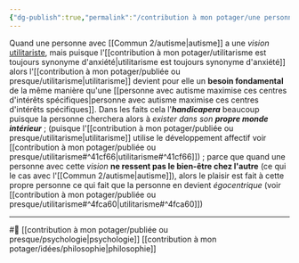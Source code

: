 ```yaml
---
{"dg-publish":true,"permalink":"/contribution à mon potager/une personne avec autisme perd ses centres d'intérêts en utilisant une vision utilitariste/"}
---
```


Quand une personne avec [[Commun 2/autisme\|autisme]] a une *vision* [utilitariste](utilitarisme), mais puisque l'[[contribution à mon potager/utilitarisme est toujours synonyme d'anxiété\|utilitarisme est toujours synonyme d'anxiété]] alors l'[[contribution à mon potager/publiée ou presque/utilitarisme\|utilitarisme]] devient pour elle un **besoin fondamental** de la même manière qu'une [[personne avec autisme maximise ces centres d'intérêts spécifiques\|personne avec autisme maximise ces centres d'intérêts spécifiques]]. 
Dans les faits cela l'***handicapera*** beaucoup puisque la personne cherchera alors à 
*exister dans son **propre monde intérieur*** ; (puisque l'[[contribution à mon potager/publiée ou presque/utilitarisme\|utilitarisme]] utilise le développement affectif voir [[contribution à mon potager/publiée ou presque/utilitarisme#^41cf66\|utilitarisme#^41cf66]]) ; parce que quand une personne avec cette *vision* **ne ressent pas le bien-être chez l'autre** (ce qui le cas avec l'[[Commun 2/autisme\|autisme]]), alors le plaisir est fait à cette propre personne ce qui fait que la personne en devient *égocentrique* (voir [[contribution à mon potager/publiée ou presque/utilitarisme#^4fca60\|utilitarisme#^4fca60]])

---
#🌲  [[contribution à mon potager/publiée ou presque/psychologie\|psychologie]] [[contribution à mon potager/idées/philosophie\|philosophie]]
